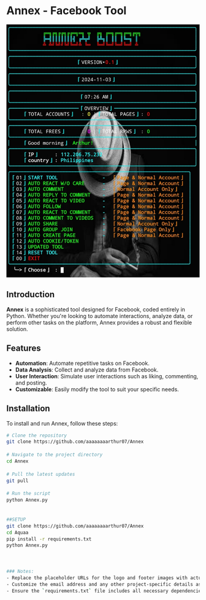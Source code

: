 # Annex - Facebook Tool

![Annex Logo](https://github.com/aaaaaaaarthur07/Annex/blob/main/IMG_20241103_172545.jpg) 

## Introduction

**Annex** is a sophisticated tool designed for Facebook, coded entirely in Python. Whether you're looking to automate interactions, analyze data, or perform other tasks on the platform, Annex provides a robust and flexible solution.

## Features

- **Automation**: Automate repetitive tasks on Facebook.
- **Data Analysis**: Collect and analyze data from Facebook.
- **User Interaction**: Simulate user interactions such as liking, commenting, and posting.
- **Customizable**: Easily modify the tool to suit your specific needs.

## Installation

To install and run Annex, follow these steps:

```bash
# Clone the repository
git clone https://github.com/aaaaaaaarthur07/Annex

# Navigate to the project directory
cd Annex

# Pull the latest updates
git pull

# Run the script
python Annex.py


##SETUP
git clone https://github.com/aaaaaaaarthur07/Annex
cd Aquaa
pip install -r requirements.txt
python Annex.py



### Notes:
- Replace the placeholder URLs for the logo and footer images with actual URLs.
- Customize the email address and any other project-specific details as necessary.
- Ensure the `requirements.txt` file includes all necessary dependencies for the project.
